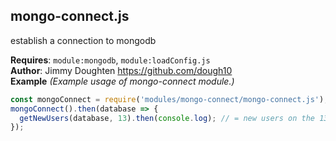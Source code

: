 <a name="mongo-connect.module_js"></a>

## mongo-connect.js
establish a connection to mongodb

**Requires**: <code>module:mongodb</code>, <code>module:loadConfig.js</code>  
**Author**: Jimmy Doughten <https://github.com/dough10>  
**Example** *(Example usage of mongo-connect module.)*  
```js
const mongoConnect = require('modules/mongo-connect/mongo-connect.js');
mongoConnect().then(database => {
  getNewUsers(database, 13).then(console.log); // = new users on the 13th
});
```
